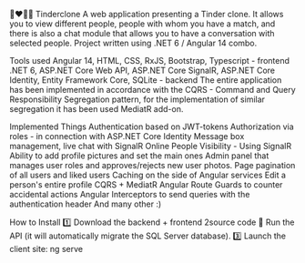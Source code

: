 👩‍❤️‍💋‍👨 Tinderclone
A web application presenting a Tinder clone. It allows you to view different people, people with whom you have a match, and there is also a chat module that allows you to have a conversation with selected people. Project written using .NET 6 / Angular 14 combo.

Tools used
Angular 14, HTML, CSS, RxJS, Bootstrap, Typescript - frontend
.NET 6, ASP.NET Core Web API, ASP.NET Core SignalR, ASP.NET Core Identity, Entity Framework Core, SQLite - backend
The entire application has been implemented in accordance with the CQRS - Command and Query Responsibility Segregation pattern, for the implementation of similar segregation it has been used MediatR add-on.

Implemented Things
Authentication based on JWT-tokens
Authorization via roles - in connection with ASP.NET Core Identity
Message box management, live chat with SignalR
Online People Visibility - Using SignalR
Ability to add profile pictures and set the main ones
Admin panel that manages user roles and approves/rejects new user photos.
Page pagination of all users and liked users
Caching on the side of Angular services
Edit a person's entire profile
CQRS + MediatR
Angular Route Guards to counter accidental actions
Angular Interceptors to send queries with the authentication header
And many other :)

How to Install
1️⃣ Download the backend + frontend
2️source code ⃣ Run the API (it will automatically migrate the SQL Server database).
3️⃣ Launch the client site: ng serve

